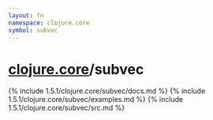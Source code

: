 ```yaml
---
layout: fn
namespace: clojure.core
symbol: subvec
---
```


# [clojure.core](../)/subvec

{% include 1.5.1/clojure.core/subvec/docs.md %}
{% include 1.5.1/clojure.core/subvec/examples.md %}
{% include 1.5.1/clojure.core/subvec/src.md %}

